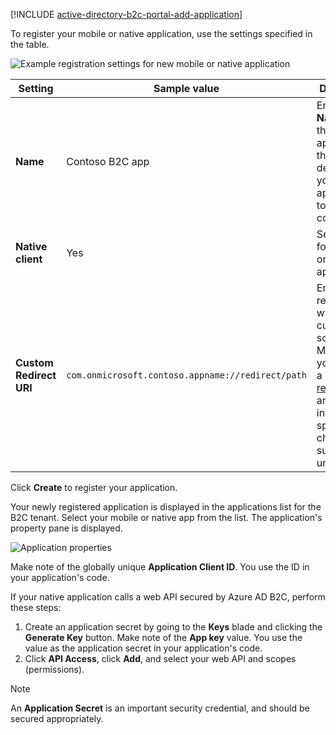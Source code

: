 [!INCLUDE [active-directory-b2c-portal-add-application](active-directory-b2c-portal-add-application.md)]

To register your mobile or native application, use the settings specified in the table.

![Example registration settings for new mobile or native application](./media/active-directory-b2c-register-mobile-native-app/b2c-new-mobile-native-app-settings.png)

| Setting      | Sample value  | Description                                        |
| ------------ | ------- | -------------------------------------------------- |
| **Name** | Contoso B2C app | Enter a **Name** for the application that describes your application to consumers. |
| **Native client** | Yes | Select **Yes** for a mobile or native application. |
| **Custom Redirect URI** | `com.onmicrosoft.contoso.appname://redirect/path` | Enter a redirect URI with a custom scheme. Make sure you choose a [good redirect URI](../articles/active-directory-b2c/active-directory-b2c-app-registration.md#choosing-a-native-app-redirect-uri) and do not include special characters such as underscores. |

Click **Create** to register your application.

Your newly registered application is displayed in the applications list for the B2C tenant. Select your mobile or native app from the list. The application's property pane is displayed.

![Application properties](./media/active-directory-b2c-register-mobile-native-app/b2c-mobile-native-app-properties.png)

Make note of the globally unique **Application Client ID**. You use the ID in your application's code.

If your native application calls a web API secured by Azure AD B2C, perform these steps:
   1. Create an application secret by going to the **Keys** blade and clicking the **Generate Key** button. Make note of the **App key** value. You use the value as the application secret in your application's code.
   2. Click **API Access**, click **Add**, and select your web API and scopes (permissions).

> [!NOTE]
> An **Application Secret** is an important security credential, and should be secured appropriately.
> 

